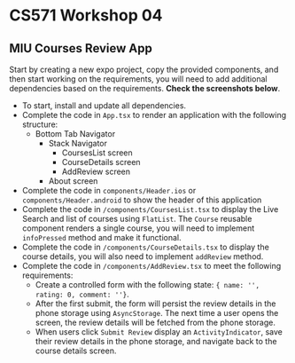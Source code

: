 # CS571 Workshop 04

## MIU Courses Review App

Start by creating a new expo project, copy the provided components, and then start working on the requirements, you will need to add additional dependencies based on the requirements. **Check the screenshots below**.

- To start, install and update all dependencies.
- Complete the code in `App.tsx` to render an application with the following structure:
  - Bottom Tab Navigator
    - Stack Navigator
      - CoursesList screen
      - CourseDetails screen
      - AddReview screen
    - About screen
- Complete the code in `components/Header.ios` or `components/Header.android` to show the header of this application
- Complete the code in `/components/CoursesList.tsx` to display the Live Search and list of courses using `FlatList`. The `Course` reusable component renders a single course, you will need to implement `infoPressed` method and make it functional.
- Complete the code in `/components/CourseDetails.tsx` to display the course details, you will also need to implement `addReview` method.
- Complete the code in `/components/AddReview.tsx` to meet the following requirements:
  - Create a controlled form with the following state: `{ name: '', rating: 0, comment: ''}`.
  - After the first submit, the form will persist the review details in the phone storage using `AsyncStorage`. The next time a user opens the screen, the review details will be fetched from the phone storage.
  - When users click `Submit Review` display an `ActivityIndicator`, save their review details in the phone storage, and navigate back to the course details screen.
